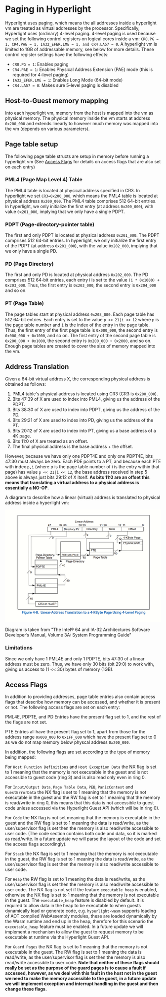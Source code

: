 # Paging in Hyperlight

Hyperlight uses paging, which means the all addresses inside a hyperlight vm are treated as virtual addresses by the processor. Specifically, Hyperlight uses (ordinary) 4-level paging. 4-level paging is used because we set the following control registers on logical cores inside a vm: `CR0.PG = 1, CR4.PAE = 1, IA32_EFER.LME = 1, and CR4.LA57 = 0`. A hyperlight vm is limited to 1GB of addressable memory, see below for more details. These control register settings have the following effects:

- `CR0.PG = 1`: Enables paging
- `CR4.PAE = 1`: Enables Physical Address Extension (PAE) mode (this is required for 4-level paging)
- `IA32_EFER.LME = 1`: Enables Long Mode (64-bit mode)
- `CR4.LA57 = 0`: Makes sure 5-level paging is disabled

## Host-to-Guest memory mapping

Into each hyperlight vm, memory from the host is mapped into the vm as physical memory. The physical memory inside the vm starts at address `0x200_000` and extends linearly to however much memory was mapped into the vm (depends on various parameters).

## Page table setup

The following page table structs are setup in memory before running a hyperlight vm (See [Access Flags](#access-flags) for details on access flags that are also set on each entry)

### PML4 (Page Map Level 4) Table

The PML4 table is located at physical address specified in CR3. In hyperlight we set `CR3=0x200_000`, which means the PML4 table is located at physical address `0x200_000`. The PML4 table comprises 512 64-bit entries.
In hyperlight, we only initialize the first entry (at address `0x200_000`), with value `0x201_000`, implying that we only have a single PDPT.

### PDPT (Page-directory-pointer table)

The first and only PDPT is located at physical address `0x201_000`. The PDPT comprises 512 64-bit entries. In hyperlight, we only initialize the first entry of the PDPT (at address `0x201_000`), with the value `0x202_000`, implying that we only have a single PD.

### PD (Page Directory)

The first and only PD is located at physical address `0x202_000`. The PD comprises 512 64-bit entries, each entry i is set to the value `(i * 0x1000) + 0x203_000`. Thus, the first entry is `0x203_000`, the second entry is `0x204_000` and so on.

### PT (Page Table)

The page tables start at physical address `0x203_000`. Each page table has 512 64-bit entries. Each entry is set to the value `p << 21|i << 12` where `p` is the page table number and `i` is the index of the entry in the page table. Thus, the first entry of the first page table is `0x000_000`, the second entry is `0x000_000 + 0x1000`, and so on. The first entry of the second page table is `0x200_000 + 0x1000`, the second entry is `0x200_000 + 0x2000`, and so on. Enough page tables are created to cover the size of memory mapped into the vm.

## Address Translation

Given a 64-bit virtual address X, the corresponding physical address is obtained as follows:

1. PML4 table's physical address is located using CR3 (CR3 is `0x200_000`).
1. Bits 47:39 of X are used to index into PML4, giving us the address of the PDPT.
1. Bits 38:30 of X are used to index into PDPT, giving us the address of the PD.
1. Bits 29:21 of X are used to index into PD, giving us the address of the PT.
1. Bits 20:12 of X are used to index into PT, giving us a base address of a 4K page.
1. Bits 11:0 of X are treated as an offset.
1. The final physical address is the base address + the offset.

However, because we have only one PDPT4E and only one PDPT4E, bits 47:30 must always be zero. Each PDE points to a PT, and because each PTE  with index `p,i` (where p is the page table number of i is the entry within that page) has value `p << 21|i << 12`, the base address received in step 5 above is always just bits 29:12 of X itself. **As bits 11:0 are an offset this means that translating a virtual address to a physical address is essentially a NO-OP**.

A diagram to describe how a linear (virtual) address is translated to physical address inside a hyperlight vm:

![A diagram to describe how a linear (virtual) address is translated to physical](assets/linear-address-translation.png)

Diagram is taken from "The Intel® 64 and IA-32 Architectures Software Developer’s Manual, Volume 3A: System Programming Guide"

### Limitations

Since we only have 1 PML4E and only 1 PDPTE, bits 47:30 of a linear address must be zero. Thus, we have only 30 bits (bit 29:0) to work with, giving us access to (1 << 30) bytes of memory (1GB).

## Access Flags

In addition to providing addresses, page table entries also contain access flags that describe how memory can be accessed, and whether it is present or not. The following access flags are set on each entry:

PML4E, PDPTE, and PD Entries have the present flag set to 1, and the rest of the flags are not set.

PTE Entries all have the present flag set to 1, apart from those for the address range `0x000_000` to `0x1FF_000` which have the present flag set to 0 as we do not map memory below physcal address `0x200_000`. 

In addition, the following flags are set according to the type of memory being mapped:

For `Host Function Definitions` and `Host Exception Data` the NX flag is set to 1 meaning that the memory is not executable in the guest and is not accessible to guest code (ring 3) and is also read only even in ring 0.

For `Input/Output Data`, `Page Table Data`, `PEB`, `PanicContext` and `GuestErrorData` the NX flag is set to 1 meaning that the memory is not executable in the guest and the RW flag is set to 1 meaning that the memory is read/write in ring 0, this means that this data is not accessible to guest code unless accessed via the Hyperlight Guest API (which will be in ring 0).

For `Code` the NX flag is not set meaning that the memory is executable in the guest and the RW flag is set to 1 meaning the data is read/write, as the  user/supervisor flag is set then the memory is also read/write accessible to user code. (The code section contains both code and data, so it is marked as read/write. In a future update we will parse the layout of the code and set the access flags accordingly).

For `Stack` the NX flag is set to 1 meaning that the memory is not executable in the guest, the RW flag is set to 1 meaning the data is read/write, as the user/supervisor flag is set then the memory is also read/write accessible to user code.

For `Heap` the RW flag is set to 1 meaning the data is read/write, as the user/supervisor flag is set then the memory is also read/write accessible to user code. The NX flag is not set if the feature `executable_heap` is enabled, otherwise the NX flag is set to 1 meaning that the memory is not executable in the guest. The `executable_heap` feature is disabled by default. It is required to allow data in the heap to be executable to when guests dynamically load or generate code, e.g. `hyperlight-wasm` supports loading of AOT compiled WebAssembly modules, these are loaded dynamically by the Wasm runtime and end up in the heap, therefore for this scenario the `executable_heap` feature must be enabled. In a future update we will implement a mechanism to allow the guest to request memory to be executable at runtime via the Hyperlight Guest API.

For `Guard Pages` the NX flag is set to 1 meaning that the memory is not executable in the guest. The RW flag is set to 1 meaning the data is read/write, as the user/supervisor flag is set then the memory is also read/write accessible to user code. **Note that neither of these flags should really be set as the purpose of the guard pages is to cause a fault if accessed, however, as we deal with this fault in the host not in the guest we need to make the memory accessible to the guest, in a future update we will implement exception and interrupt handling in the guest and then change these flags.**
